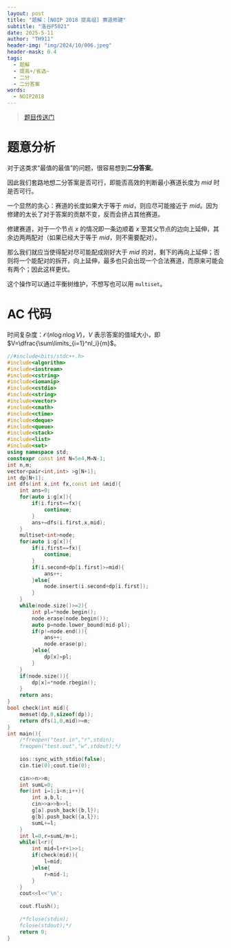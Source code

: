 ```yaml
---
layout: post
title: "题解：[NOIP 2018 提高组] 赛道修建"
subtitle: "洛谷P5021"
date: 2025-5-11
author: "TH911"
header-img: "img/2024/10/006.jpeg"
header-mask: 0.4
tags:
  - 题解
  - 提高+/省选−
  - 二分
  - 二分答案
words:
  - NOIP2018
---
```


> [题目传送门](https://www.luogu.com.cn/problem/P5021)

# 题意分析

对于这类求“最值的最值”的问题，很容易想到**二分答案**。

因此我们套路地想二分答案是否可行，即能否高效的判断最小赛道长度为 $mid$ 时是否可行。

一个显然的贪心：赛道的长度如果大于等于 $mid$，则应尽可能接近于 $mid$。因为修建的太长了对于答案的贡献不变，反而会挤占其他赛道。

修建赛道，对于一个节点 $x$ 的情况即一条边顺着 $x$ 至其父节点的边向上延伸，其余边两两配对（如果已经大于等于 $mid$，则不需要配对）。

那么我们就应当使得配对尽可能配成刚好大于 $mid$ 的对，剩下的再向上延伸；否则将一个能配对的拆开，向上延伸，最多也只会出现一个合法赛道，而原来可能会有两个；因此这样更优。

这个操作可以通过平衡树维护，不想写也可以用 `multiset`。

# AC 代码

时间复杂度：$\mathcal O\left(n\log n\log V\right)$，$V$ 表示答案的值域大小，即 $V=\dfrac{\sum\limits_{i=1}^nl_i}{m}$。

```cpp
//#include<bits/stdc++.h>
#include<algorithm>
#include<iostream>
#include<cstring>
#include<iomanip>
#include<cstdio>
#include<string>
#include<vector>
#include<cmath>
#include<ctime>
#include<deque>
#include<queue>
#include<stack>
#include<list>
#include<set>
using namespace std;
constexpr const int N=5e4,M=N-1;
int n,m;
vector<pair<int,int> >g[N+1];
int dp[N+1];
int dfs(int x,int fx,const int &mid){
	int ans=0;
	for(auto i:g[x]){
		if(i.first==fx){
			continue;
		}
		ans+=dfs(i.first,x,mid);
	}
	multiset<int>node;
	for(auto i:g[x]){
		if(i.first==fx){
			continue;
		}
		if(i.second+dp[i.first]>=mid){
			ans++;
		}else{
			node.insert(i.second+dp[i.first]);
		}
	}
	while(node.size()>=2){
		int pl=*node.begin();
		node.erase(node.begin());
		auto p=node.lower_bound(mid-pl);
		if(p!=node.end()){
			ans++;
			node.erase(p);
		}else{
			dp[x]=pl;
		}
	}
	if(node.size()){
		dp[x]=*node.rbegin();
	}
	return ans;
}
bool check(int mid){
	memset(dp,0,sizeof(dp));
	return dfs(1,0,mid)>=m;
}
int main(){
	/*freopen("test.in","r",stdin);
	freopen("test.out","w",stdout);*/
	
	ios::sync_with_stdio(false);
	cin.tie(0);cout.tie(0);
	
	cin>>n>>m;
	int sumL=0;
	for(int i=1;i<n;i++){
		int a,b,l;
		cin>>a>>b>>l;
		g[a].push_back({b,l});
		g[b].push_back({a,l});
		sumL+=l; 
	}
	int l=0,r=sumL/m+1;
	while(l<r){
		int mid=l+r+1>>1;
		if(check(mid)){
			l=mid;
		}else{
			r=mid-1;
		}
	}
	cout<<l<<'\n';
	
	cout.flush();
	 
	/*fclose(stdin);
	fclose(stdout);*/
	return 0;
}
```
